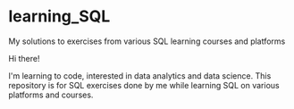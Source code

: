 # learning_SQL
My solutions to exercises from various SQL learning courses and platforms

Hi there!

I'm learning to code, interested in data analytics and data science.
This repository is for SQL exercises done by me while learning SQL on various platforms and courses.
